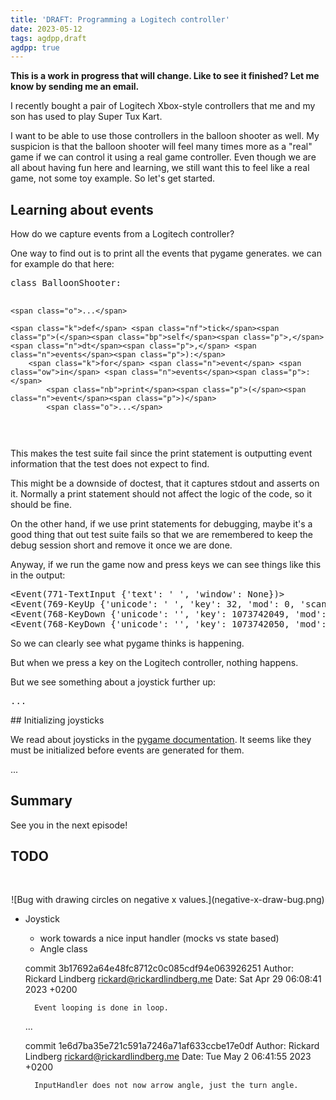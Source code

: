 ```yaml
---
title: 'DRAFT: Programming a Logitech controller'
date: 2023-05-12
tags: agdpp,draft
agdpp: true
---
```


**This is a work in progress that will change. Like to see it finished? Let me know by sending me an email.**

I recently bought a pair of Logitech Xbox-style controllers that me and my son
has used to play Super Tux Kart.

I want to be able to use those controllers in the balloon shooter as well. My
suspicion is that the balloon shooter will feel many times more as a "real"
game if we can control it using a real game controller. Even though we are all
about having fun here and learning, we still want this to feel like a real
game, not some toy example. So let's get started.

## Learning about events

How do we capture events from a Logitech controller?

One way to find out is to print all the events that pygame generates. we can
for example do that here:

<div class="rliterate-code"><div class="rliterate-code-body"><div class="highlight"><pre><span></span><span class="k">class</span> <span class="nc">BalloonShooter</span><span class="p">:</span>

    <span class="o">...</span>

    <span class="k">def</span> <span class="nf">tick</span><span class="p">(</span><span class="bp">self</span><span class="p">,</span> <span class="n">dt</span><span class="p">,</span> <span class="n">events</span><span class="p">):</span>
        <span class="k">for</span> <span class="n">event</span> <span class="ow">in</span> <span class="n">events</span><span class="p">:</span>
            <span class="nb">print</span><span class="p">(</span><span class="n">event</span><span class="p">)</span>
            <span class="o">...</span>
</pre></div>
</div></div>
This makes the test suite fail since the print statement is outputting event
information that the test does not expect to find.

This might be a downside of doctest, that it captures stdout and asserts on it.
Normally a print statement should not affect the logic of the code, so it
should be fine.

On the other hand, if we use print statements for debugging, maybe it's a good
thing that out test suite fails so that we are remembered to keep the debug
session short and remove it once we are done.

Anyway, if we run the game now and press keys we can see things like this in
the output:

<div class="rliterate-code"><div class="rliterate-code-body"><div class="highlight"><pre><span></span>&lt;Event(771-TextInput {&#39;text&#39;: &#39; &#39;, &#39;window&#39;: None})&gt;
&lt;Event(769-KeyUp {&#39;unicode&#39;: &#39; &#39;, &#39;key&#39;: 32, &#39;mod&#39;: 0, &#39;scancode&#39;: 44, &#39;window&#39;: None})&gt;
&lt;Event(768-KeyDown {&#39;unicode&#39;: &#39;&#39;, &#39;key&#39;: 1073742049, &#39;mod&#39;: 1, &#39;scancode&#39;: 225, &#39;window&#39;: None})&gt;
&lt;Event(768-KeyDown {&#39;unicode&#39;: &#39;&#39;, &#39;key&#39;: 1073742050, &#39;mod&#39;: 257, &#39;scancode&#39;: 226, &#39;window&#39;: None})&gt;
</pre></div>
</div></div>
So we can clearly see what pygame thinks is happening.

But when we press a key on the Logitech controller, nothing happens.

But we see something about a joystick further up:

<div class="rliterate-code"><div class="rliterate-code-body"><div class="highlight"><pre><span></span>...
</pre></div>
</div></div>
## Initializing joysticks

We read about joysticks in the [pygame documentation](). It seems like they
must be initialized before events are generated for them.

...

## Summary

See you in the next episode!

## TODO

<div class="rliterate-code"><div class="rliterate-code-body"><div class="highlight"><pre><span></span>
</pre></div>
</div></div>
<center>
![Bug with drawing circles on negative x values.](negative-x-draw-bug.png)
</center>

* Joystick

    * work towards a nice input handler (mocks vs state based)
    * Angle class

    commit 3b17692a64e48fc8712c0c085cdf94e063926251
    Author: Rickard Lindberg <rickard@rickardlindberg.me>
    Date:   Sat Apr 29 06:08:41 2023 +0200

        Event looping is done in loop.

    ...

    commit 1e6d7ba35e721c591a7246a71af633ccbe17e0df
    Author: Rickard Lindberg <rickard@rickardlindberg.me>
    Date:   Tue May 2 06:41:55 2023 +0200

        InputHandler does not now arrow angle, just the turn angle.
